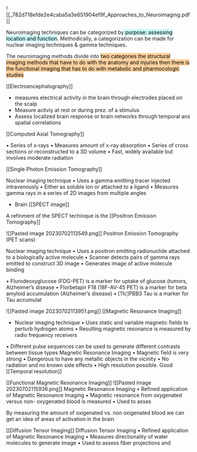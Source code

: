 ![[_782d718efde2e4caba5a3e651904ef9f_Approaches_to_Neuroimaging.pdf]]

Neuroimaging techniques can be categorized by<mark style="background: #ABF7F7A6;"> purpose: assessing location and function</mark>. Methodically, a categorization can be made for nuclear imaging techniques & gamma techniques.

The neuroimaging methods divide into <mark style="background: #FFB86CA6;">two categories the structural imaging methods that have to do with the anatomy and injuries then there is the functional imaging that has to do with metabolic and pharmocologic studies</mark>

[[Electroencephalography]]

- measures electrical activity in the brain through electrodes placed on the scalp
- Measure activiy at rest or during prez. of a stimulus
- Assess localized brain response or brain networks through temporal ans spatial correlations

[[Computed Axial Tomography]]

• Series of x-rays
• Measures amount of x-ray
absorption
• Series of cross sections or
reconstructed to a 3D volume
• Fast, widely available but
involves moderate radiation

[[Single Photon Emission Tomography]]

Nuclear imaging technique
• Uses a gamma emitting tracer
injected intravenously
• Either as soluble ion or attached
to a ligand
• Measures gamma rays in a
series of 2D images from
multiple angles
- Brain [[SPECT image]]


A refinment of the SPECT techinque is the
[[Positron Emission Tomography]]

![[Pasted image 20230702113549.png]]
Positron Emission Tomography (PET scans)

Nuclear imaging technique
• Uses a positron emitting
radionuclide attached to a
biologically active molecule
• Scanner detects pairs of
gamma rays emitted to
construct 3D image
• Generates image of active
molecule binding

• Flurodeoxyglucose (FDG-PET)
is a marker for uptake of
glucose (tumors, Alzheimer’s
disease
• Florbetapir F18 (18F-AV-45 PET)
is a marker for beta amyloid
accumulation (Alzheimer’s
disease)
• [11c]PBB3 Tau is a marker for
Tau accumulat



![[Pasted image 20230702113951.png]]
[[Magnetic Resonance Imaging]]

- Nuclear imaging technique
• Uses static and variable
magnetic fields to perturb
hydrogen atoms
• Resulting magnetic resonance
is measured by radio frequency
receivers

• Different pulse sequences can
be used to generate different
contrasts between tissue types
Magnetic Resonance Imaging
• Magnetic field is very strong
• Dangerous to have any metallic
objects in the vicinity
• No radiation and no known side
effects
• High resolution possible. Good
[[Temporal resolution]]


[[Functional Magnetic Resonance Imaging]]
![[Pasted image 20230702115936.png]]
Magnetic Resonance Imaging
• Refined application of Magnetic
Resonance Imaging
• Magnetic resonance from
oxygenated versus non-
oxygenated blood is measured
• Used to asses

By measuring the amount of oxigenated vs. non oxigenated blood we can get an idea of areas of activation in the brain

[[Diffusion Tensor Imaging]]
Diffusion Tensor Imaging
• Refined application of Magnetic
Resonance Imaging
• Measures directionality of water
molecules to generate image
• Used to assess fiber
projections and 